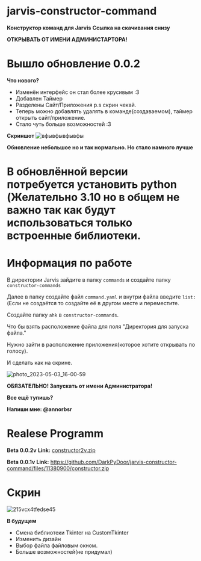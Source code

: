 # jarvis-constructor-command
**Конструктор команд для Jarvis**
**Ссылка на скачивания снизу**

**ОТКРЫВАТЬ ОТ ИМЕНИ АДМИНИСТАРТОРА!**

# Вышло обновление 0.0.2
**Что нового?**
- Изменён интерфейс он стал более крусивым :3
- Добавлен Таймер
- Разделены Сайт/Приложения p.s скрин чекай.
- Теперь можно добавлять удалять в команде(создаваемом), таймер открыть сайт/приложение.
- Стало чуть больше возможностей :3

**Скриншот**
![вфывфывфывфы](https://user-images.githubusercontent.com/40738180/236174797-af4fcbee-9390-4266-a1f0-d88e4f79032d.png)

**Обновление небольшое но и так нормально. Но стало намного лучше**

# В обновлённой версии потребуется установить python (Желательно 3.10 но в общем не важно так как будут использоваться только встроенные библиотеки. 

# Информация по работе
В директории Jarvis зайдите в папку ```commands``` и создайте папку ```constructor-commands```

Далее в папку создайте файл ```command.yaml``` и внутри файла введите ```list:``` (Если не создаётся то создайте её в другом месте и переместите.

Создайте папку ```ahk``` в ```constructor-commands```.

Что бы взять расположение файла для поля "Директория для запуска файла."

Нужно зайти в расположение приложения(которое хотите открывать по голосу).

И сделать как на скрине.

![photo_2023-05-03_16-00-59](https://user-images.githubusercontent.com/40738180/235889486-925b2e2a-8f58-4250-9c7a-d62e96cb8474.jpg)

**ОБЯЗАТЕЛЬНО! Запускать от имени Администратора!**

**Все ещё тупишь?**

**Напиши мне: @annorbsr**

# Realese Programm
**Beta 0.0.2v**
**Link:** [constructor2v.zip](https://github.com/DarkPyDoor/jarvis-constructor-command/files/11396284/constructor2v.zip)


**Beta 0.0.1v**
**Link:** https://github.com/DarkPyDoor/jarvis-constructor-command/files/11380900/constructor.zip

# Скрин
![215vcx4tfedse45](https://user-images.githubusercontent.com/40738180/235871577-c02e03e4-1110-486a-8cec-b885cc3dd8a1.png)

**В будущем**
- Смена библиотеки Tkinter на CustomTkinter
- Изменить дизайн
- Выбор файла файловым окном.
- Больше возможностей(не придумал)
